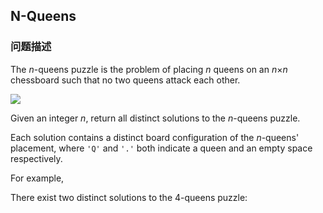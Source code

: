 ## N-Queens  
### 问题描述
The *n*-queens puzzle is the problem of placing *n* queens on an *n*×*n* chessboard such that no two queens attack each other.

<img src="https://leetcode.com/static/images/problemset/8-queens.png" />

Given an integer *n*, return all distinct solutions to the *n*-queens puzzle.

Each solution contains a distinct board configuration of the *n*-queens' placement, where `'Q'` and `'.'` both indicate a queen and an empty space respectively.

For example,<br />
There exist two distinct solutions to the 4-queens puzzle:
